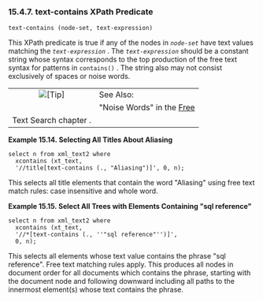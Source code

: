 <div>

<div>

<div>

<div>

### 15.4.7. text-contains XPath Predicate

</div>

</div>

</div>

``` programlisting
text-contains (node-set, text-expression)
```

This XPath predicate is true if any of the nodes in *`node-set`* have
text values matching the *`text-expression`* . The *`text-expression`*
should be a constant string whose syntax corresponds to the top
production of the free text syntax for patterns in `contains()` . The
string also may not consist exclusively of spaces or noise words.

<div>

|                            |                                                                                              |
|:--------------------------:|:---------------------------------------------------------------------------------------------|
| ![\[Tip\]](images/tip.png) | See Also:                                                                                    |
|                            | "Noise Words" in the <a href="webdavadmin.html#freetext" class="link" title="Free Text">Free 
                              Text Search chapter</a> .                                                                     |

</div>

<div>

**Example 15.14. Selecting All Titles About Aliasing**

<div>

``` programlisting
select n from xml_text2 where
  xcontains (xt_text,
  '//title[text-contains (., "Aliasing")]', 0, n);
```

</div>

</div>

  

This selects all title elements that contain the word "Aliasing" using
free text match rules: case insensitive and whole word.

<div>

**Example 15.15. Select All Trees with Elements Containing "sql
reference"**

<div>

``` programlisting
select n from xml_text2 where
  xcontains (xt_text,
  '//*[text-contains (., ''"sql reference"'')]',
  0, n);
```

</div>

</div>

  

This selects all elements whose text value contains the phrase "sql
reference". Free text matching rules apply. This produces all nodes in
document order for all documents which contains the phrase, starting
with the document node and following downward including all paths to the
innermost element(s) whose text contains the phrase.

</div>
